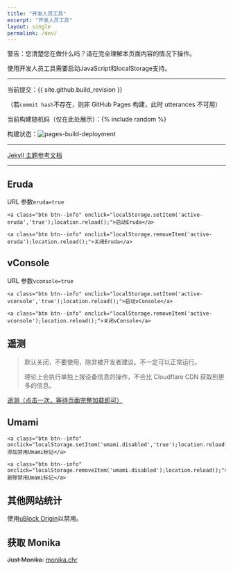 ```yaml
---
title: "开发人员工具"
excerpt: "开发人员工具"
layout: single
permalink: /dev/
---
```


<p class="notice--danger">
    警告：您清楚您在做什么吗？请在完全理解本页面内容的情况下操作。
</p>
<p class="notice--info">
    使用开发人员工具需要启动JavaScript和localStorage支持。
</p>

---

当前提交：{{ site.github.build_revision }}

（若`commit hash`不存在，则非 GitHub Pages 构建，此时 utterances 不可用）

当前构建随机码（仅在此处展示）：{% include random %}

构建状态：![pages-build-deployment](https://github.com/lwd-temp/lwd-temp.github.io-jekyll/actions/workflows/pages/pages-build-deployment/badge.svg)

---

[Jekyll 主题参考文档](https://mmistakes.github.io/minimal-mistakes/docs/quick-start-guide/)

---

## Eruda

URL 参数`eruda=true`

<div class="eruda-btns">

    <a class="btn btn--info" onclick="localStorage.setItem('active-eruda','true');location.reload();">启动Eruda</a>

    <a class="btn btn--info" onclick="localStorage.removeItem('active-eruda');location.reload();">关闭Eruda</a>

</div>

## vConsole

URL 参数`vconsole=true`

<div class="vconsole-btns">

    <a class="btn btn--info" onclick="localStorage.setItem('active-vconsole','true');location.reload();">启动vConsole</a>

    <a class="btn btn--info" onclick="localStorage.removeItem('active-vconsole');location.reload();">关闭vConsole</a>

</div>

## 遥测

> 默认关闭，不要使用，除非被开发者建议。不一定可以正常运行。
>
> 理论上会执行单独上报设备信息的操作，不会比 Cloudflare CDN 获取到更多的信息。

[遥测（点击一次，等待页面完整加载即可）](/?telemetry=1)

## Umami

<div class="umami-btns">

    <a class="btn btn--info" onclick="localStorage.setItem('umami.disabled','true');location.reload();">添加禁用Umami标记</a>

    <a class="btn btn--info" onclick="localStorage.removeItem('umami.disabled');location.reload();">删除禁用Umami标记</a>

</div>

## 其他网站统计

使用[uBlock Origin](https://ublockorigin.com/)以禁用。

## 获取 Monika

~~Just Monika.~~ [monika.chr](/assets/media/ddlc_characters/monika.chr)
